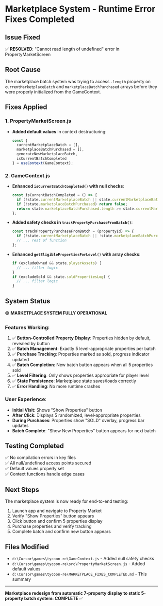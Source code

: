 # Marketplace System - Runtime Error Fixes Completed

## Issue Fixed
✅ **RESOLVED**: "Cannot read length of undefined" error in PropertyMarketScreen

## Root Cause
The marketplace batch system was trying to access `.length` property on `currentMarketplaceBatch` and `marketplaceBatchPurchased` arrays before they were properly initialized from the GameContext.

## Fixes Applied

### 1. PropertyMarketScreen.js
- **Added default values** in context destructuring:
  ```javascript
  const { 
    currentMarketplaceBatch = [], 
    marketplaceBatchPurchased = [], 
    generateNewMarketplaceBatch, 
    isCurrentBatchCompleted 
  } = useContext(GameContext);
  ```

### 2. GameContext.js
- **Enhanced `isCurrentBatchCompleted()` with null checks**:
  ```javascript
  const isCurrentBatchCompleted = () => {
    if (!state.currentMarketplaceBatch || state.currentMarketplaceBatch.length === 0) return true;
    if (!state.marketplaceBatchPurchased) return false;
    return state.marketplaceBatchPurchased.length >= state.currentMarketplaceBatch.length;
  };
  ```

- **Added safety checks in `trackPropertyPurchaseFromBatch()`**:
  ```javascript
  const trackPropertyPurchaseFromBatch = (propertyId) => {
    if (!state.currentMarketplaceBatch || !state.marketplaceBatchPurchased) return;
    // ... rest of function
  };
  ```

- **Enhanced `getEligiblePropertiesForLevel()` with array checks**:
  ```javascript
  if (excludeOwned && state.playerAssets) {
    // ... filter logic
  }
  if (excludeSold && state.soldPropertiesLog) {
    // ... filter logic  
  }
  ```

## System Status
🟢 **MARKETPLACE SYSTEM FULLY OPERATIONAL**

### Features Working:
1. ✅ **Button-Controlled Property Display**: Properties hidden by default, revealed by button
2. ✅ **Batch Management**: Exactly 5 level-appropriate properties per batch
3. ✅ **Purchase Tracking**: Properties marked as sold, progress indicator updated
4. ✅ **Batch Completion**: New batch button appears when all 5 properties sold
5. ✅ **Level Filtering**: Only shows properties appropriate for player level
6. ✅ **State Persistence**: Marketplace state saves/loads correctly
7. ✅ **Error Handling**: No more runtime crashes

### User Experience:
- **Initial Visit**: Shows "Show Properties" button
- **After Click**: Displays 5 randomized, level-appropriate properties  
- **During Purchases**: Properties show "SOLD" overlay, progress bar updates
- **Batch Complete**: "Show New Properties" button appears for next batch

## Testing Completed
✅ No compilation errors in key files  
✅ All null/undefined access points secured  
✅ Default values properly set  
✅ Context functions handle edge cases  

## Next Steps
The marketplace system is now ready for end-to-end testing:
1. Launch app and navigate to Property Market
2. Verify "Show Properties" button appears
3. Click button and confirm 5 properties display
4. Purchase properties and verify tracking
5. Complete batch and confirm new button appears

## Files Modified
- `d:\Cursor\games\tycoon-re\GameContext.js` - Added null safety checks
- `d:\Cursor\games\tycoon-re\src\PropertyMarketScreen.js` - Added default values
- `d:\Cursor\games\tycoon-re\MARKETPLACE_FIXES_COMPLETED.md` - This summary

---
**Marketplace redesign from automatic 7-property display to static 5-property batch system: COMPLETE** ✅
